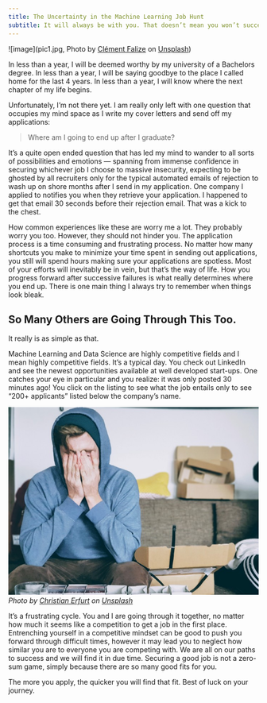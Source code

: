```yaml
---
title: The Uncertainty in the Machine Learning Job Hunt
subtitle: It will always be with you. That doesn’t mean you won’t succeed.
---
```


![image](pic1.jpg, Photo by [Clément Falize](https://unsplash.com/@centelm?utm_source=medium&utm_medium=referral) on [Unsplash](https://unsplash.com/?utm_source=medium&utm_medium=referral))

In less than a year, I will be deemed worthy by my university of a Bachelors degree. In less than a year, I will be saying goodbye to the place I called home for the last 4 years. In less than a year, I will know where the next chapter of my life begins.

Unfortunately, I’m not there yet. I am really only left with one question that occupies my mind space as I write my cover letters and send off my applications:

>Where am I going to end up after I graduate?

It’s a quite open ended question that has led my mind to wander to all sorts of possibilities and emotions — spanning from immense confidence in securing whichever job I choose to massive insecurity, expecting to be ghosted by all recruiters only for the typical automated emails of rejection to wash up on shore months after I send in my application. One company I applied to notifies you when they retrieve your application. I happened to get that email 30 seconds before their rejection email. That was a kick to the chest.

How common experiences like these are worry me a lot. They probably worry you too. However, they should not hinder you. The application process is a time consuming and frustrating process. No matter how many shortcuts you make to minimize your time spent in sending out applications, you still will spend hours making sure your applications are spotless. Most of your efforts will inevitably be in vein, but that’s the way of life. How you progress forward after successive failures is what really determines where you end up. There is one main thing I always try to remember when things look bleak.

## So Many Others are Going Through This Too.

It really is as simple as that.

Machine Learning and Data Science are highly competitive fields and I mean highly competitive fields. It’s a typical day. You check out LinkedIn and see the newest opportunities available at well developed start-ups. One catches your eye in particular and you realize: it was only posted 30 minutes ago! You click on the listing to see what the job entails only to see “200+ applicants” listed below the company’s name.

![image](pic2.jpg)
*Photo by [Christian Erfurt](https://unsplash.com/@christnerfurt?utm_source=medium&utm_medium=referral) on [Unsplash](https://unsplash.com/?utm_source=medium&utm_medium=referral)*

It’s a frustrating cycle. You and I are going through it together, no matter how much it seems like a competition to get a job in the first place. Entrenching yourself in a competitive mindset can be good to push you forward through difficult times, however it may lead you to neglect how similar you are to everyone you are competing with. We are all on our paths to success and we will find it in due time. Securing a good job is not a zero-sum game, simply because there are so many good fits for you.

The more you apply, the quicker you will find that fit. Best of luck on your journey.